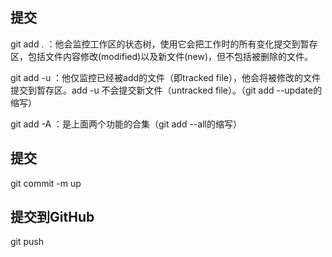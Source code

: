 ## 提交
git add . ：他会监控工作区的状态树，使用它会把工作时的所有变化提交到暂存区，包括文件内容修改(modified)以及新文件(new)，但不包括被删除的文件。

git add -u ：他仅监控已经被add的文件（即tracked file），他会将被修改的文件提交到暂存区。add -u 不会提交新文件（untracked file）。（git add --update的缩写）

git add -A ：是上面两个功能的合集（git add --all的缩写）
## 提交
git commit -m up
## 提交到GitHub
git push
